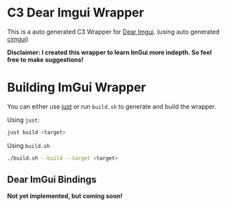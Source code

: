 # C3 Dear Imgui Wrapper

This is a auto generated C3 Wrapper for [Dear Imgui](https://github.com/ocornut/imgui). (using auto generated [cimgui](https://github.com/cimgui/cimgui.git))

**Disclaimer: I created this wrapper to learn ImGui more indepth. So feel free to make suggestions!**

# Building ImGui Wrapper
You can either use [just](https://github.com/casey/just) or run `build.sh` to generate and build the wrapper.

Using `just`:
```sh
just build <target>
```

Using `build.sh`
```sh
./build.sh --build --target <target>
```

## Dear ImGui Bindings
**Not yet implemented, but coming soon!**
